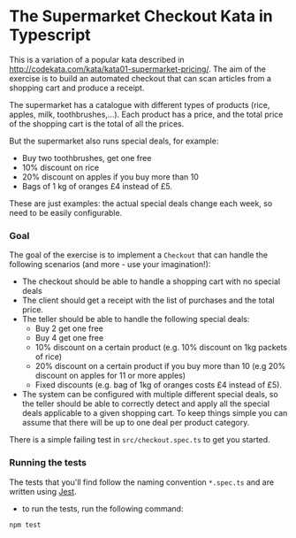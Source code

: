 # The Supermarket Checkout Kata in Typescript
This is a variation of a popular kata described in
http://codekata.com/kata/kata01-supermarket-pricing/.
The aim of the exercise is to build an automated checkout that can scan articles from
a shopping cart and produce a receipt.

The supermarket has a catalogue with different types of products (rice, apples, milk, toothbrushes,...).
Each product has a price, and the total price of the shopping cart is the total of all the prices.

But the supermarket also runs special deals, for example:
- Buy two toothbrushes, get one free
- 10% discount on rice
- 20% discount on apples if you buy more than 10
- Bags of 1 kg of oranges £4 instead of £5.

These are just examples: the actual special deals change each week, so need to be easily configurable.

### Goal

The goal of the exercise is to implement a `Checkout` that can handle the following scenarios (and more - use your imagination!):

- The checkout should be able to handle a shopping cart with no special deals
- The client should get a receipt with the list of purchases and the total price.
- The teller should be able to handle the following special deals:
    - Buy 2 get one free
    - Buy 4 get one free
    - 10% discount on a certain product (e.g. 10% discount on 1kg packets of rice)
    - 20% discount on a certain product if you buy more than 10 (e.g 20% discount on apples for 11 or more apples)
    - Fixed discounts (e.g. bag of 1kg of oranges costs £4 instead of £5).
- The system can be configured with multiple different special deals,
  so the teller should be able to correctly detect and apply all the special deals applicable to a given shopping cart.
  To keep things simple you can assume that there will be up to one deal per product category.

There is a simple failing test in `src/checkout.spec.ts` to get you started.

### Running the tests

The tests that you'll find follow the naming convention `*.spec.ts` and are written using [Jest](https://jestjs.io/).

- to run the tests, run the following command:
```
npm test
```
